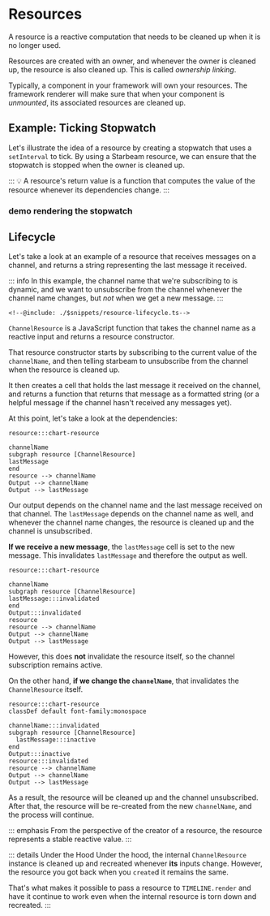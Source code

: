 # Resources

<script setup lang="ts">
  import * as resources from "./demos/resources/config.js";
</script>

A resource is a reactive computation that needs to be cleaned up when it is no longer used.

Resources are created with an owner, and whenever the owner is cleaned up, the resource is also
cleaned up. This is called _ownership linking_.

Typically, a component in your framework will own your resources. The framework renderer will make
sure that when your component is _unmounted_, its associated resources are cleaned up.

## Example: Ticking Stopwatch

Let's illustrate the idea of a resource by creating a stopwatch that uses a `setInterval` to tick.
By using a Starbeam resource, we can ensure that the stopwatch is stopped when the owner is cleaned up.

::: 💡
A resource's return value is a function that computes the value of the resource whenever its
dependencies change.
:::

### <strong class="marker">demo</strong> rendering the stopwatch

<Demo :config="resources" />

## Lifecycle

Let's take a look at an example of a resource that receives messages on a channel, and returns a
string representing the last message it received.

::: info
In this example, the channel name that we're subscribing to is dynamic, and we want to unsubscribe
from the channel whenever the channel name changes, but _not_ when we get a new message.
:::

```snippet {#define-resource}
<!--@include: ./$snippets/resource-lifecycle.ts-->
```

`ChannelResource` is a JavaScript function that takes the channel name as a reactive input and
returns a resource constructor.

That resource constructor starts by subscribing to the current value of the `channelName`, and then
telling starbeam to unsubscribe from the channel when the resource is cleaned up.

It then creates a cell that holds the last message it received on the channel, and returns a
function that returns that message as a formatted string (or a helpful message if the channel hasn't
received any messages yet).

At this point, let's take a look at the dependencies:

```deps
resource:::chart-resource

channelName
subgraph resource [ChannelResource]
lastMessage
end
resource --> channelName
Output --> channelName
Output --> lastMessage
```

Our output depends on the channel name and the last message received on that channel. The
`lastMessage` depends on the channel name as well, and whenever the channel name changes, the
resource is cleaned up and the channel is unsubscribed.

**If we receive a new message**, the `lastMessage` cell is set to the new message. This invalidates
`lastMessage` and therefore the output as well.

```deps
resource:::chart-resource

channelName
subgraph resource [ChannelResource]
lastMessage:::invalidated
end
Output:::invalidated
resource
resource --> channelName
Output --> channelName
Output --> lastMessage
```

However, this does **not** invalidate the resource itself, so the channel subscription remains
active.

On the other hand, **if we change the `channelName`**, that invalidates the `ChannelResource`
itself.

```deps
resource:::chart-resource
classDef default font-family:monospace

channelName:::invalidated
subgraph resource [ChannelResource]
  lastMessage:::inactive
end
Output:::inactive
resource:::invalidated
resource --> channelName
Output --> channelName
Output --> lastMessage
```

As a result, the resource will be cleaned up and the channel unsubscribed. After that, the resource
will be re-created from the new `channelName`, and the process will continue.

::: emphasis
From the perspective of the creator of a resource, the resource represents a stable reactive value.
:::

::: details Under the Hood
Under the hood, the internal `ChannelResource` instance is cleaned up and recreated whenever **its** inputs
change. However, the resource you got back when you `create`d it remains the same.

That's what makes it possible to pass a resource to `TIMELINE.render` and have it continue to work
even when the internal resource is torn down and recreated.
:::
